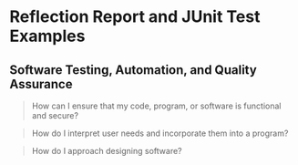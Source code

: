 # Reflection Report and JUnit Test Examples
## Software Testing, Automation, and Quality Assurance

> How can I ensure that my code, program, or software is functional and secure?

> How do I interpret user needs and incorporate them into a program?

> How do I approach designing software?
